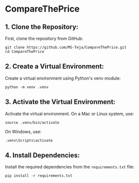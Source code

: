 # CompareThePrice
## 1. Clone the Repository:
  First, clone the repository from GitHub:

  ```
  git clone https://github.com/MS-Teja/CompareThePrice.git
  cd CompareThePrice
  ```

## 2. Create a Virtual Environment:
  Create a virtual environment using Python's venv module:
  ```
  python -m venv .venv
  ```

## 3. Activate the Virtual Environment: 
  Activate the virtual environment. On a Mac or Linux system, use:
  ```
  source .venv/bin/activate
  ```

  On Windows, use:
  ```
  .venv\Scripts\activate
  ```

## 4. Install Dependencies: 
  Install the required dependencies from the `requirements.txt` file:
  ```
  pip install -r requirements.txt
  ```
